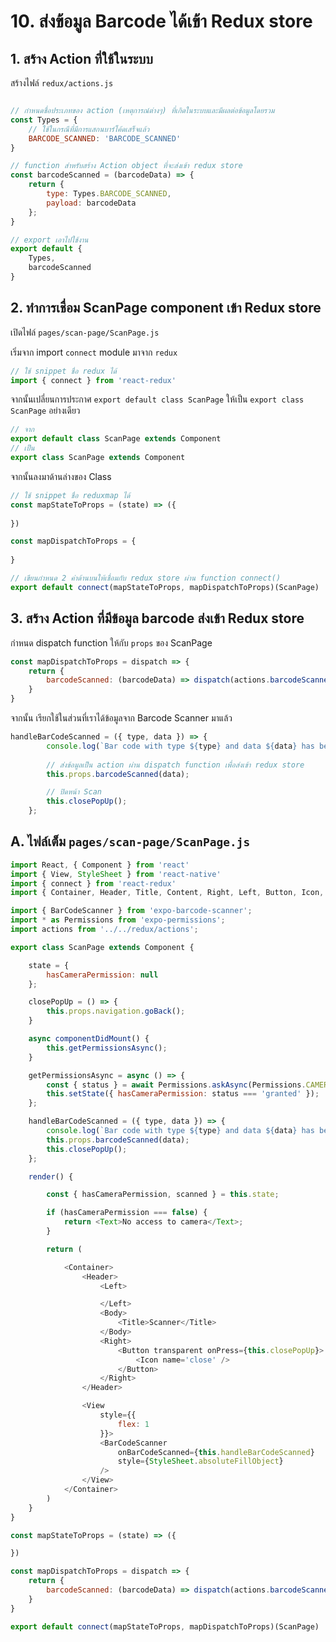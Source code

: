 
# 10. ส่งข้อมูล Barcode ได้เข้า Redux store

## 1. สร้าง Action ที่ใช้ในระบบ

สร้างไฟล์ `redux/actions.js`

```js

// กำหนดชื่อประเภทของ action (เหตุการณ์ต่างๆ) ที่เกิดในระบบและมีผลต่อข้อมูลโดยรวม
const Types = {
    // ใช้ในกรณีที่มีการแสกนบาร์โค้ดเสร็จแล้ว
    BARCODE_SCANNED: 'BARCODE_SCANNED'
}

// function สำหรับสร้าง Action object ที่จะส่งเข้า redux store
const barcodeScanned = (barcodeData) => {
    return {
        type: Types.BARCODE_SCANNED,
        payload: barcodeData
    };
}

// export เอาไปใช้งาน
export default {
    Types,
    barcodeScanned
}
```

## 2. ทำการเชื่อม ScanPage component เข้า Redux store

เปิดไฟล์ `pages/scan-page/ScanPage.js`

เริ่มจาก import `connect` module มาจาก `redux`

```js
// ใช้ snippet ชื่อ redux ได้
import { connect } from 'react-redux'
```

จากนั้นเปลี่ยนการประกาศ `export default class ScanPage` ให้เป็น `export class ScanPage` อย่างเดียว

```js
// จาก
export default class ScanPage extends Component 
// เป็น 
export class ScanPage extends Component 
```

จากนั้นลงมาด้านล่างของ Class 

```js
// ใช้ snippet ชื่อ reduxmap ได้
const mapStateToProps = (state) => ({
    
})

const mapDispatchToProps = {
    
}

// เขียนกำหนด 2 ค่าด้านบนให้เชื่อมกับ redux store ผ่าน function connect() 
export default connect(mapStateToProps, mapDispatchToProps)(ScanPage)
```

## 3. สร้าง Action ที่มีข้อมูล barcode ส่งเข้า Redux store

กำหนด dispatch function ให้กับ `props` ของ ScanPage

```js
const mapDispatchToProps = dispatch => {
    return {
        barcodeScanned: (barcodeData) => dispatch(actions.barcodeScanned(barcodeData))
    }
}
```

จากนั้น เรียกใช้ในส่วนที่เราได้ข้อมูลจาก Barcode Scanner มาแล้ว

```js
handleBarCodeScanned = ({ type, data }) => {
        console.log(`Bar code with type ${type} and data ${data} has been scanned!`);
        
        // ส่งข้อมูลเป็น action ผ่าน dispatch function เพื่อส่งเข้า redux store
        this.props.barcodeScanned(data);

        // ปิดหน้า Scan
        this.closePopUp();
    };
```

## A. ไฟล์เต็ม `pages/scan-page/ScanPage.js`

```js
import React, { Component } from 'react'
import { View, StyleSheet } from 'react-native'
import { connect } from 'react-redux'
import { Container, Header, Title, Content, Right, Left, Button, Icon, Text, Body } from 'native-base';

import { BarCodeScanner } from 'expo-barcode-scanner';
import * as Permissions from 'expo-permissions';
import actions from '../../redux/actions';

export class ScanPage extends Component {

    state = {
        hasCameraPermission: null
    };

    closePopUp = () => {
        this.props.navigation.goBack();
    }

    async componentDidMount() {
        this.getPermissionsAsync();
    }

    getPermissionsAsync = async () => {
        const { status } = await Permissions.askAsync(Permissions.CAMERA);
        this.setState({ hasCameraPermission: status === 'granted' });
    };

    handleBarCodeScanned = ({ type, data }) => {
        console.log(`Bar code with type ${type} and data ${data} has been scanned!`);
        this.props.barcodeScanned(data);
        this.closePopUp();
    };

    render() {

        const { hasCameraPermission, scanned } = this.state;

        if (hasCameraPermission === false) {
            return <Text>No access to camera</Text>;
        }

        return (

            <Container>
                <Header>
                    <Left>

                    </Left>
                    <Body>
                        <Title>Scanner</Title>
                    </Body>
                    <Right>
                        <Button transparent onPress={this.closePopUp}>
                            <Icon name='close' />
                        </Button>
                    </Right>
                </Header>

                <View
                    style={{
                        flex: 1
                    }}>
                    <BarCodeScanner
                        onBarCodeScanned={this.handleBarCodeScanned}
                        style={StyleSheet.absoluteFillObject}
                    />
                </View>
            </Container>
        )
    }
}

const mapStateToProps = (state) => ({

})

const mapDispatchToProps = dispatch => {
    return {
        barcodeScanned: (barcodeData) => dispatch(actions.barcodeScanned(barcodeData))
    }
}

export default connect(mapStateToProps, mapDispatchToProps)(ScanPage)

```



